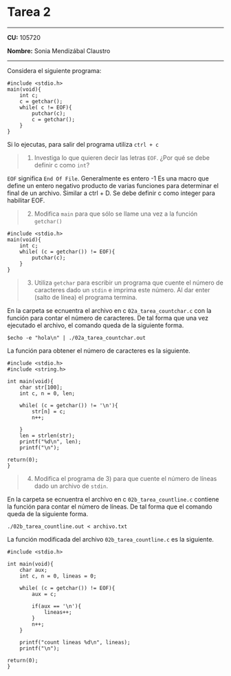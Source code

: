 


# Tarea 2

---

**CU:** 105720

**Nombre:** Sonia Mendizábal Claustro

---



Considera el siguiente programa:

```
#include <stdio.h>
main(void){
    int c;
    c = getchar();
    while( c != EOF){
        putchar(c);
        c = getchar();   
    } 
}
```

Si lo ejecutas, para salir del programa utiliza `ctrl + c`

> 1) Investiga lo que quieren decir las letras `EOF`. ¿Por qué se debe definir c como `int`?

`EOF` significa `End Of File`. Generalmente es entero -1
Es una macro que define un entero negativo producto 
de varias funciones para determinar el final de un archivo. 
Similar a ctrl + D. Se debe definir c como integer para habilitar EOF. 

> 2) Modifica `main` para que sólo se llame una vez a la función `getchar()`

```
#include <stdio.h>
main(void){
    int c;
    while( (c = getchar()) != EOF){
        putchar(c);
    } 
}
```

> 3) Utiliza `getchar` para escribir un programa que cuente el número de caracteres dado un `stdin` e imprima este número. Al dar enter (salto de línea) el programa termina.

En la carpeta se ecnuentra el archivo en c `02a_tarea_countchar.c`
con la función para contar el número de caracteres. 
De tal forma que una vez ejecutado el 
archivo, el comando queda de la siguiente forma. 

```
$echo -e "hola\n" | ./02a_tarea_countchar.out
```

La función para obtener el número de caracteres
es la siguiente.

```
#include <stdio.h>
#include <string.h>

int main(void){
    char str[100];
    int c, n = 0, len;
    
    while( (c = getchar()) != '\n'){
        str[n] = c;
        n++;
        
    } 
    len = strlen(str);
    printf("%d\n", len);
    printf("\n");

return(0);
}
```




> 4) Modifica el programa de 3) para que cuente el número de líneas dado un archivo de `stdin`.

En la carpeta se ecnuentra el archivo en c `02b_tarea_countline.c`
contiene la función para contar el número de líneas. 
De tal forma que el comando queda de la siguiente forma. 

```
./02b_tarea_countline.out < archivo.txt
```

La función modificada del archivo `02b_tarea_countline.c` es 
la siguiente. 


```
#include <stdio.h>

int main(void){
    char aux;
    int c, n = 0, lineas = 0;

    while( (c = getchar()) != EOF){
        aux = c;
        
        if(aux == '\n'){
            lineas++;
        }
        n++;
    } 

    printf("count lineas %d\n", lineas);
    printf("\n");

return(0);
}
```